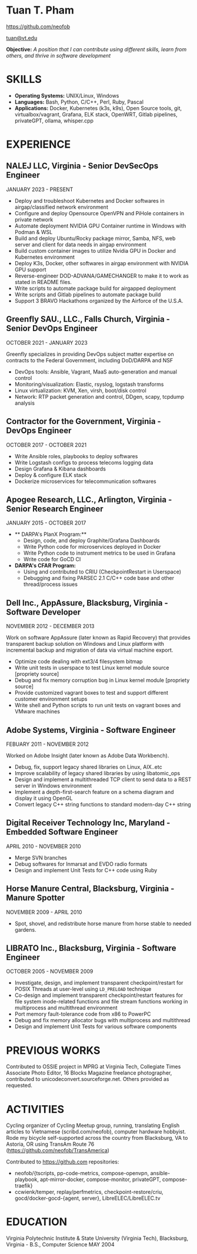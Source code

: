 # Tuan T. Pham
https://github.com/neofob

tuan@vt.edu


**Objective:** *A position that I can contribute using different skills, learn from others, and thrive in software development*

# SKILLS
* **Operating Systems:** UNIX/Linux, Windows
* **Languages:** Bash, Python, C/C++, Perl, Ruby, Pascal
* **Applications:** Docker, Kubernetes (k3s, k9s), Open Source tools, git, virtualbox/vagrant, Grafana, ELK stack, OpenWRT, Gitlab pipelines, privateGPT, ollama, whisper.cpp

# EXPERIENCE
## **NALEJ LLC, Virginia** - Senior DevSecOps Engineer
JANUARY 2023 - PRESENT
* Deploy and troubleshoot Kubernetes and Docker softwares in airgap/classified network environment
* Configure and deploy Opensource OpenVPN and PiHole containers in private network
* Automate deployment NVIDIA GPU Container runtime in Windows with Podman & WSL  
* Build and deploy Ubuntu/Rocky package mirror, Samba, NFS, web server and client for data needs in airgap environment  
* Build custom container images to utilize Nvidia GPU in Docker and Kubernetes environment
* Deploy K3s, Docker, other softwares in airgap environment with NVIDIA GPU support  
* Reverse-engineer DOD-ADVANA/GAMECHANGER to make it to work as stated in README files.  
* Write scripts to automate package build for airgapped deployment  
* Write scripts and Gitlab pipelines to automate package build
* Support 3 BRAVO Hackathons organized by the Airforce of the U.S.A.

## **Greenfly SAU., LLC., Falls Church, Virginia** - Senior DevOps Engineer
OCTOBER 2021 - JANUARY 2023

Greenfly specializes in providing DevOps subject matter expertise on contracts to the Federal Government, including DoD/DARPA and NSF
* DevOps tools: Ansible, Vagrant, MaaS auto-generation and manual control
* Monitoring/visualization: Elastic, rsyslog, logstash transforms
* Linux virtualization: KVM, Xen, virsh, boot/disk control
* Network: RTP packet generation and control, DDgen, scapy, tcpdump analysis

## **Contractor for the Government, Virginia** - DevOps Engineer
OCTOBER 2017 - OCTOBER 2021
* Write Ansible roles, playbooks to deploy softwares
* Write Logstash configs to process telecoms logging data
* Design Grafana & Kibana dashboards
* Deploy & configure ELK stack
* Dockerize microservices for telecommunication softwares

## **Apogee Research, LLC., Arlington, Virginia** - Senior Research Engineer
JANUARY 2015 - OCTOBER 2017
* ** DARPA's PlanX Program:**
	* Design, code, and deploy Graphite/Grafana Dashboards
	* Write Python code for microservices deployed in Docker
	* Write Python code to instrument metrics to be used in Grafana
	* Write code for GoCD CI
* **DARPA's CFAR Program:**
	* Using and contributed to CRIU (CheckpointRestart in Userspace)
	* Debugging and fixing PARSEC 2.1 C/C++ code base and other thread/process issues

## **Dell Inc., AppAssure, Blacksburg, Virginia** - Software Developer
NOVEMBER 2012 - DECEMBER 2013

Work on software AppAssure (later known as Rapid Recovery) that provides transparent backup solution on Windows and Linux platform with incremental backup and migration of data via virtual machine export.  
* Optimize code dealing with ext3/4 filesystem bitmap
* Write unit tests in userspace to test Linux kernel module source [propriety source]
* Debug and fix memory corruption bug in Linux kernel module [propriety source]
* Provide customized vagrant boxes to test and support different customer environment setups
* Write shell and Python scripts to run unit tests on vagrant boxes and VMware machines

## **Adobe Systems, Virginia** - Software Engineer
FEBUARY 2011 - NOVEMBER 2012

Worked on Adobe Insight (later known as Adobe Data Workbench).
* Debug, fix, support legacy shared libraries on Linux, AIX..etc  
* Improve scalability of legacy shared libraries by using libatomic_ops
* Design and implement a multithreaded TCP client to send data to a REST server in Windows environment  
* Implement a depth-first-search feature on a schema diagram and display it using OpenGL  
* Convert legacy C++ string functions to standard modern-day C++ string

## **Digital Receiver Technology Inc, Maryland** - Embedded Software Engineer
APRIL 2010 - NOVEMBER 2010
* Merge SVN branches
* Debug softwares for Inmarsat and EVDO radio formats
* Design and implement Unit Tests for C++ code using Ruby

## **Horse Manure Central, Blacksburg, Virginia** - Manure Spotter
NOVEMBER 2009 - APRIL 2010
* Spot, shovel, and redistribute horse manure from horse stable to needed gardens.

## **LIBRATO Inc., Blacksburg, Virginia** - Software Engineer
OCTOBER 2005 - NOVEMBER 2009
* Investigate, design, and implement transparent checkpoint/restart for POSIX Threads at user-level using `LD_PRELOAD` technique
* Co-design and implement transparent checkpoint/restart features for file system inode-related functions and file stream functions working in multiprocess and multithread environment
* Port memory fault-tolerance code from x86 to PowerPC
* Debug and fix memory allocator bugs with multiprocess and multithread 
* Design and implement Unit Tests for various software components

# PREVIOUS WORKS
Contributed to OSSIE project in MPRG at Virginia Tech, Collegiate Times Associate Photo Editor, 16 Blocks Magazine freelance photographer, contributed to unicodeconvert.sourceforge.net. Others provided as requested.

# ACTIVITIES
Cycling organizer of Cycling Meetup group, running, translating English articles to Vietnamese (scribd.com/neofob), computer hardware hobbyist. Rode my bicycle self-supported across the country from Blacksburg, VA to Astoria, OR using TransAm Route 76 (https://github.com/neofob/TransAmerica)

Contributed to https://github.com repositories:
* neofob/{tscripts, pp-code-metrics, compose-openvpn, ansible-playbook, apt-mirror-docker, compose-monitor, privateGPT, compose-traefik}
* ccwienk/temper, replay/perfmetrics, checkpoint-restore/criu, gocd/docker-gocd-{agent, server}, LibreELEC/LibreELEC.tv

# EDUCATION
Virginia Polytechnic Institute & State University (Virginia Tech), Blacksburg, Virginia - B.S., Computer Science MAY 2004
